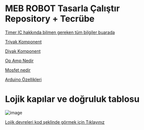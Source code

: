 # MEB ROBOT Tasarla Çalıştır Repository + Tecrübe


<a href='https://en.wikipedia.org/wiki/555_timer_IC'>Timer IC hakkında bilmen gereken tüm bilgiler buarada</a> 


<a href='https://tr.wikipedia.org/wiki/Triyak'>Triyak Komponent</a>

<a href='https://tr.wikipedia.org/wiki/Diyak'>Diyak Komponent</a>

<a href='https://blog.direnc.net/op-amp-nedir-ozellikleri-ve-cesitleri'>Op Amp Nedir</a>

<a href='https://maker.robotistan.com/mosfet/'>Mosfet nedir</a>

<a href='https://www.robotiksistem.com/arduino_uno_ozellikleri.html'>Arduino Özellikleri<a/>

# Lojik kapılar ve doğruluk tablosu

![image](https://github.com/user-attachments/assets/f99b7008-fec9-4f8c-b1c5-48a7ccb026f8)

<a href='https://github.com/alisabourii/MEB-ROBOT-Tasarla-Calistir-Repository/discussions/1'>Lojik devreleri kod şeklinde görmek için Tıklayınız</a>

